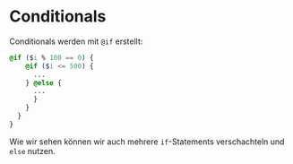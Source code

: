 # Conditionals

Conditionals werden mit `@if` erstellt:

````CSS
@if ($i % 100 == 0) {
    @if ($i <= 500) {
      ...
    } @else {
      ...
      }
    }
  }
}
````

Wie wir sehen können wir auch mehrere `if`-Statements verschachteln und `else` nutzen.